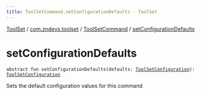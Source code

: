 ```yaml
---
title: ToolSetCommand.setConfigurationDefaults - ToolSet
---
```


[ToolSet](../../index.html) / [com.zndevs.toolset](../index.html) / [ToolSetCommand](index.html) / [setConfigurationDefaults](./set-configuration-defaults.html)

# setConfigurationDefaults

`abstract fun setConfigurationDefaults(defaults: `[`ToolSetConfiguration`](../-tool-set-configuration/index.html)`): `[`ToolSetConfiguration`](../-tool-set-configuration/index.html)

Sets the default configuration values for this command

